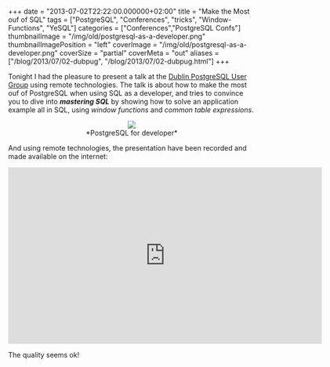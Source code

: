 +++
date = "2013-07-02T22:22:00.000000+02:00"
title = "Make the Most ouf of SQL"
tags = ["PostgreSQL", "Conferences", "tricks", "Window-Functions", "YeSQL"]
categories = ["Conferences","PostgreSQL Confs"]
thumbnailImage = "/img/old/postgresql-as-a-developer.png"
thumbnailImagePosition = "left"
coverImage = "/img/old/postgresql-as-a-developer.png"
coverSize = "partial"
coverMeta = "out"
aliases = ["/blog/2013/07/02-dubpug",
           "/blog/2013/07/02-dubpug.html"]
+++

Tonight I had the pleasure to present a talk at the
[Dublin PostgreSQL User Group](http://www.meetup.com/PostgreSQL-user-group-Ireland-ie-pug/) using remote technologies. The talk is about
how to make the most ouf of PostgreSQL when using SQL as a developer, and
tries to convince you to dive into 
***mastering SQL*** by showing how to solve an
application example all in SQL, using 
*window functions* and 
*common table
expressions*.

<center>
<div class="figure dim-margin">
  <a href="/images/confs/postgresql-as-a-developer.pdf">
    <img src="/img/old/postgresql-as-a-developer.png">
  </a>
</div>
</center>

<center>*PostgreSQL for developer*</center>

And using remote technologies, the presentation have been recorded and made
available on the internet:


<iframe width="640" height="360" src="http://www.youtube.com/embed/wCsDTN8Jzms?feature=player_detailpage" frameborder="0" allowfullscreen></iframe>


The quality seems ok!
